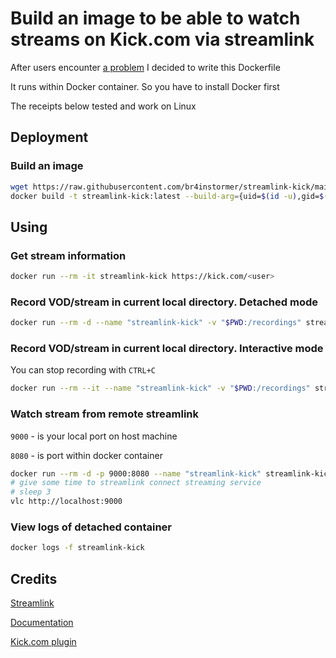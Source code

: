 # Build an image to be able to watch streams on Kick.com via streamlink

After users encounter [a problem](https://github.com/nonvegan/streamlink-plugin-kick/issues/1) I decided to write this Dockerfile

It runs within Docker container. So you have to install Docker first

The receipts below tested and work on Linux

## Deployment

### Build an image

```bash
wget https://raw.githubusercontent.com/br4instormer/streamlink-kick/main/Dockerfile
docker build -t streamlink-kick:latest --build-arg={uid=$(id -u),gid=$(id -g)} .
```

## Using

### Get stream information

```bash
docker run --rm -it streamlink-kick https://kick.com/<user>
```

### Record VOD/stream in current local directory. Detached mode

```bash
docker run --rm -d --name "streamlink-kick" -v "$PWD:/recordings" streamlink-kick -o "<output_file_name>" https://kick.com/<user> <quality>
```

### Record VOD/stream in current local directory. Interactive mode

You can stop recording with `CTRL+C`

```bash
docker run --rm --it --name "streamlink-kick" -v "$PWD:/recordings" streamlink-kick -o "<output_file_name>" https://kick.com/<user> <quality>
```

### Watch stream from remote streamlink

`9000` - is your local port on host machine

`8080` - is port within docker container

```bash
docker run --rm -d -p 9000:8080 --name "streamlink-kick" streamlink-kick --player-external-http --player-external-http-port 8080 https://kick.com/<user> <quality>
# give some time to streamlink connect streaming service
# sleep 3
vlc http://localhost:9000
```

### View logs of detached container

```bash
docker logs -f streamlink-kick
```

## Credits

[Streamlink](https://github.com/streamlink/streamlink)

[Documentation](https://streamlink.github.io/index.html)

[Kick.com plugin](https://github.com/nonvegan/streamlink-plugin-kick)

